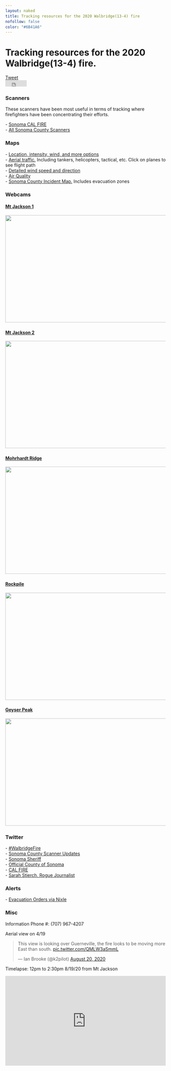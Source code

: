 ```yaml
---
layout: naked
title: Tracking resources for the 2020 Walbridge(13-4) fire
nofollow: false
color: "#6B41A6"
---
```


<h1>Tracking resources for the 2020 Walbridge(13-4) fire.</h1>
<section>
  <div class='social-share'>
    <div>
      <a href="https://twitter.com/share?ref_src=twsrc%5Etfw" class="twitter-share-button" data-text="Tracking resources for the 2020 Walbridge(13-4) fire." data-hashtags="WalbridgeFire" data-dnt="true" data-show-count="false">Tweet</a>
    </div>
    <div>
      <iframe src="https://www.facebook.com/plugins/share_button.php?href=https%3A%2F%2Fwww.levivoelz.com%2Fsonoma-county-fire-resources&layout=button&size=small&width=67&height=20&appId" width="67" height="20" style="border:none;overflow:hidden" scrolling="no" frameborder="0" allowTransparency="true" allow="encrypted-media"></iframe>
    </div>
  </div>
</section>
<section>
  <h3>Scanners</h3>
  <p>
    These scanners have been most useful in terms of tracking where firefighters have been concentrating their efforts.
  </p>
  - <a href="https://m.broadcastify.com/listen/feed/31847" target="_blank">
    Sonoma CAL FIRE
  </a><br />
  - <a href='https://m.broadcastify.com/listen/ctid/231' target='_blank'>All Sonoma County Scanners</a>
</section>
<section>
  <h3>Maps</h3>
  - <a href='https://sartopo.com/map.html#ll=38.61204,-122.99314&z=12&b=t&a=modis_mp%2Cwxd_wspd-01' target='_blank'>Location, intensity, wind, and more options</a><br />
  - <a href="https://www.flightradar24.com/38.58,-123/12" target="_blank">Aerial traffic.</a> Including tankers, helicopters, tactical, etc. Click on planes to see flight path<br />
  - <a href="https://www.windy.com/?38.537,-122.916,12" target="_blank">Detailed wind speed and direction</a><br />
  - <a href="https://www.purpleair.com/map?opt=1/mAQI/a10/cC0#11.04/38.5358/-122.939" target='_blank'>Air Quality</a><br />
  - <a href="https://sonomacounty.maps.arcgis.com/apps/webappviewer/index.html?id=69a0e54e9e2b48c086d122027b21c961" target="_blank">Sonoma County Incident Map.</a> Includes evacuation zones<br />
</section>
<section>
  <h3>Webcams</h3>
  <div class='webcams'>
    <div>
      <a href='http://www.alertwildfire.org/northbay/?camera=Axis-Jackson' class='webcam' target='_blank'>
        <h4>Mt Jackson 1</h4>
        <img data-src='http://api.nvseismolab.org/camera/Axis-Jackson' src='/images/img-placeholder.gif?b=t' class='webcam--img' width='600' height='337' /><br />
      </a>
    </div>
    <div>
      <a href='http://www.alertwildfire.org/northbay/?camera=Axis-Jackson2' class='webcam' target='_blank'>
        <h4>Mt Jackson 2</h4>
        <img data-src='http://api.nvseismolab.org/camera/Axis-Jackson2' src='/images/img-placeholder.gif?b=t' class='webcam--img' width='600' height='337' /><br />
      </a>
    </div>
    <div>
      <a href='http://www.alertwildfire.org/northbay/?camera=Axis-MohrhardtRidge' class='webcam' target='_blank'>
        <h4>Mohrhardt Ridge</h4>
        <img data-src='http://api.nvseismolab.org/camera/Axis-MohrhardtRidge1' src='/images/img-placeholder.gif?b=t' class='webcam--img' width='600' height='337' />
      </a>
    </div>
    <div>
      <a href='http://www.alertwildfire.org/northbay/?camera=Axis-Rockpile' class='webcam' target='_blank'>
        <h4>Rockpile</h4>
        <img data-src='http://api.nvseismolab.org/camera/Axis-Rockpile' src='/images/img-placeholder.gif?b=t' class='webcam--img' width='600' height='337' />
      </a>
    </div>
    <div>
      <a href='http://www.alertwildfire.org/northbay/?camera=Axis-Geyser2' class='webcam' target='_blank'>
        <h4>Geyser Peak</h4>
        <img data-src='http://api.nvseismolab.org/camera/Axis-Geyser2' src='/images/img-placeholder.gif?b=t' class='webcam--img' width='600' height='337' />
      </a>
    </div>
  </div>
</section>
<section>
  <h3>Twitter</h3>
  - <a href='https://twitter.com/search?q=%23walbridgefire&src=typed_query' target='_blank'>#WalbridgeFire</a><br />
  - <a href="https://twitter.com/SonomaScanner" target="_blank">Sonoma County Scanner Updates</a><br />
  - <a href="https://twitter.com/sonomasheriff" target="_blank">Sonoma Sheriff</a><br />
  - <a href="https://twitter.com/CountyofSonoma" target="_blank">Official County of Sonoma</a><br />
  - <a href="https://twitter.com/CAL_FIRE" target="_blank">CAL FIRE</a><br />
  - <a href='https://twitter.com/Sarah_Stierch' target='_blank'>Sarah Stierch, Rogue Journalist</a>
</section>
<section>
  <h3>Alerts</h3>
  <p>
    - <a href="https://nixle.us/sonoma-county-sheriffs-office/" target="_blank">Evacuation Orders via Nixle</a>
  </p>
</section>
<section>
  <h3>Misc</h3>
  <p>Information Phone #: (707) 967-4207</p>
  <p>Aerial view on 4/19</p>
  <blockquote class="twitter-tweet">
    <p lang="en" dir="ltr">This view is looking over Guerneville, the fire looks to be moving more East than south. <a href="https://t.co/QMLW3aSmmL">pic.twitter.com/QMLW3aSmmL</a></p>&mdash; Ian Brooke (@k2pilot) <a href="https://twitter.com/k2pilot/status/1296240744722620416?ref_src=twsrc%5Etfw">August 20, 2020</a>
  </blockquote>
  <p>Timelapse: 12pm to 2:30pm 8/19/20 from Mt Jackson</p>
  <style>.embedtool {position: relative;height: 0;padding-top: 56%;overflow: hidden;max-width: 100%;} .embedtool iframe, .embedtool object, .embedtool embed { position: absolute; top: 0; left: 0; width: 100%; height: 100%; } .embedtool .fluid-vids {position: initial !important}</style><div class="embedtool"><iframe src="https://www.youtube.com/embed/KIVbtWUH208" frameborder="0" allowfullscreen></iframe></div>
</section>

<script>
  var INTERVAL_SECONDS = 30;

  Array.from(document.getElementsByClassName('webcam--img')).forEach(function(image, i) {
    var img = new Image();
    img.onload = function() {
      image.src = img.src;

      setInterval(function() {
        image.src = image.src.split('?')[0] + "?" + new Date().getTime();
      }, INTERVAL_SECONDS * 1000);
    }

    img.src = image.dataset.src + "?" + new Date().getTime();
  });
</script>

